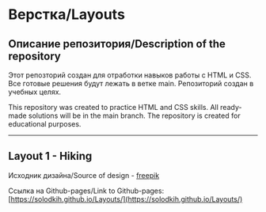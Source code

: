 # Верстка/Layouts

## Описание репозитория/Description of the repository

Этот репозторий создан для отработки навыков работы с HTML и CSS.
Все готовые решения будут лежать в ветке main.
Репозиторий создан в учебных целях.

This repository was created to practice HTML and CSS skills.
All ready-made solutions will be in the main branch.
The repository is created for educational purposes.

---


## Layout 1 - Hiking
Исходник дизайна/Source of design  - 
[freepik](https://www.freepik.com/free-psd/hiking-concept-web-template_7183405.htm#query=landing%20page&position=5&from_view=keyword&track=ais)

Cсылка на Github-pages/Link to Github-pages: 
[https://solodkih.github.io/Layouts/](https://solodkih.github.io/Layouts/)

